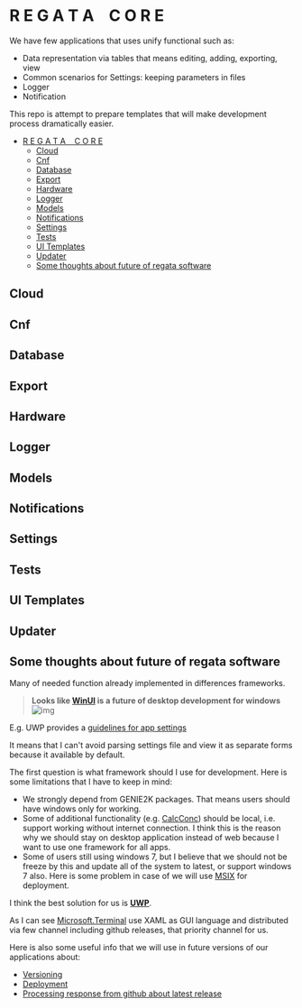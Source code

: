 # R E G A T A &nbsp;&nbsp; C O R E

We have few applications that uses unify functional such as:

* Data representation via tables that means editing, adding, exporting, view
* Common scenarios for Settings: keeping parameters in files
* Logger
* Notification

This repo is attempt to prepare templates that will make development process dramatically easier.

- [R E G A T A &nbsp;&nbsp; C O R E](#r-e-g-a-t-a--c-o-r-e)
  - [Cloud](#cloud)
  - [Cnf](#cnf)
  - [Database](#database)
  - [Export](#export)
  - [Hardware](#hardware)
  - [Logger](#logger)
  - [Models](#models)
  - [Notifications](#notifications)
  - [Settings](#settings)
  - [Tests](#tests)
  - [UI Templates](#ui-templates)
  - [Updater](#updater)
  - [Some thoughts about future of regata software](#some-thoughts-about-future-of-regata-software)

## Cloud

## Cnf

## Database

## Export

## Hardware

## Logger

## Models

## Notifications

## Settings

## Tests

## UI Templates

## Updater

## Some thoughts about future of regata software

Many of needed function already implemented in differences frameworks.

> **Looks like [WinUI](https://docs.microsoft.com/en-us/windows/apps/winui/) is a future of desktop development for windows**
> ![img](https://docs.microsoft.com/en-us/windows/apps/images/platforms-winui3.png)

E.g. UWP  provides a [guidelines for app settings](https://docs.microsoft.com/en-us/windows/uwp/design/app-settings/guidelines-for-app-settings)

It means that I can't avoid parsing settings file and view it as separate forms because it available by default.

The first question is what framework should I use for development. Here is some limitations that I have to keep in mind:

- We strongly depend from GENIE2K packages. That means users should have windows only for working.
- Some of additional functionality (e.g. [CalcConc](https://github.com/regata-jinr/CalcConc)) should be local, i.e. support working without internet connection. I think this is the reason why we should stay on desktop application instead of web because I want to use one framework for all apps.
- Some of users still using windows 7, but I believe that we should not be freeze by this and update all of the system to latest, or support windows 7 also. Here is some problem in case of we will use [MSIX](https://docs.microsoft.com/en-us/windows/msix/overview) for deployment.

I think the best solution for us is **[UWP](https://docs.microsoft.com/en-us/windows/uwp/get-started/universal-application-platform-guide)**.

As I can see [Microsoft.Terminal](https://github.com/microsoft/terminal/search?q=xaml) use XAML as GUI language and distributed via few channel including github releases, that priority channel for us.

Here is also some useful info that we will use in future versions of our applications about:

- [Versioning](https://github.com/dotnet/Nerdbank.GitVersioning)
- [Deployment](https://github.com/microsoft/github-actions-for-desktop-apps)
- [Processing response from github about latest release](https://github.com/NickeManarin/ScreenToGif/blob/9952ae7f833fe49d1f409edcc70953de26799ec6/ScreenToGif/Model/ApplicationViewModel.cs#L818)
